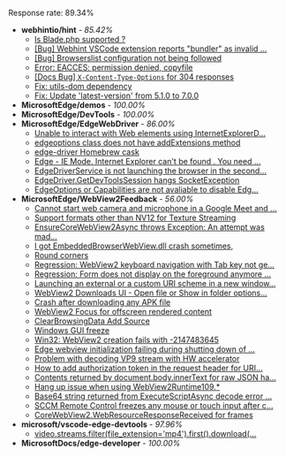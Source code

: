 Response rate: 89.34%

* **webhintio/hint** - _85.42%_
  * [Is Blade.php supported ?](https://github.com/webhintio/hint/issues/5569)
  * [[Bug] Webhint VSCode extension reports "bundler" as invalid ...](https://github.com/webhintio/hint/issues/5563)
  * [[Bug] Browserslist configuration not being followed](https://github.com/webhintio/hint/issues/5556)
  * [Error: EACCES: permission denied, copyfile](https://github.com/webhintio/hint/issues/5432)
  * [[Docs Bug] `X-Content-Type-Options` for 304 responses](https://github.com/webhintio/hint/issues/5417)
  * [Fix: utils-dom dependency](https://github.com/webhintio/hint/pull/5564)
  * [Fix: Update 'latest-version' from 5.1.0 to 7.0.0](https://github.com/webhintio/hint/pull/5471)
* **MicrosoftEdge/demos** - _100.00%_
* **MicrosoftEdge/DevTools** - _100.00%_
* **MicrosoftEdge/EdgeWebDriver** - _86.00%_
  * [Unable to interact with Web elements using InternetExplorerD...](https://github.com/MicrosoftEdge/EdgeWebDriver/issues/91)
  * [edgeoptions class does not have addExtensions method ](https://github.com/MicrosoftEdge/EdgeWebDriver/issues/90)
  * [edge-driver Homebrew cask](https://github.com/MicrosoftEdge/EdgeWebDriver/issues/89)
  * [Edge - IE Mode. Internet Explorer can't be found . You need ...](https://github.com/MicrosoftEdge/EdgeWebDriver/issues/88)
  * [EdgeDriverService is not launching the browser in the second...](https://github.com/MicrosoftEdge/EdgeWebDriver/issues/75)
  * [EdgeDriver.GetDevToolsSession hangs SocketException](https://github.com/MicrosoftEdge/EdgeWebDriver/issues/65)
  * [EdgeOptions or Capabilities are not avaliable to disable Edg...](https://github.com/MicrosoftEdge/EdgeWebDriver/issues/61)
* **MicrosoftEdge/WebView2Feedback** - _56.00%_
  * [Cannot start web camera and microphone in a Google Meet and ...](https://github.com/MicrosoftEdge/WebView2Feedback/issues/3592)
  * [Support formats other than NV12 for Texture Streaming](https://github.com/MicrosoftEdge/WebView2Feedback/issues/3591)
  * [EnsureCoreWebView2Async throws Exception: An attempt was mad...](https://github.com/MicrosoftEdge/WebView2Feedback/issues/3590)
  * [I got EmbeddedBrowserWebView.dll crash sometimes,](https://github.com/MicrosoftEdge/WebView2Feedback/issues/3589)
  * [Round corners](https://github.com/MicrosoftEdge/WebView2Feedback/issues/3588)
  * [Regression: WebView2 keyboard navigation with Tab key not ge...](https://github.com/MicrosoftEdge/WebView2Feedback/issues/3585)
  * [Regression: Form does not display on the foreground anymore ...](https://github.com/MicrosoftEdge/WebView2Feedback/issues/3584)
  * [Launching an external or a custom URI scheme in a new window...](https://github.com/MicrosoftEdge/WebView2Feedback/issues/3583)
  * [WebView2 Downloads UI - Open file or  Show in folder options...](https://github.com/MicrosoftEdge/WebView2Feedback/issues/3578)
  * [Crash after downloading any APK file](https://github.com/MicrosoftEdge/WebView2Feedback/issues/3569)
  * [WebView2 Focus for offscreen rendered content](https://github.com/MicrosoftEdge/WebView2Feedback/issues/3541)
  * [ClearBrowsingData Add Source](https://github.com/MicrosoftEdge/WebView2Feedback/issues/3586)
  * [Windows GUI freeze](https://github.com/MicrosoftEdge/WebView2Feedback/issues/3581)
  * [Win32: WebView2 creation fails with -2147483645](https://github.com/MicrosoftEdge/WebView2Feedback/issues/3580)
  * [Edge webview initialization failing during shutting down of ...](https://github.com/MicrosoftEdge/WebView2Feedback/issues/3574)
  * [Problem with decoding VP9 stream with HW accelerator](https://github.com/MicrosoftEdge/WebView2Feedback/issues/3571)
  * [How to add authorization token in the request header for URI...](https://github.com/MicrosoftEdge/WebView2Feedback/issues/3564)
  * [Contents returned by document.body.innerText for raw JSON ha...](https://github.com/MicrosoftEdge/WebView2Feedback/issues/3560)
  * [Hang up issue when using WebView2Runtime109.*](https://github.com/MicrosoftEdge/WebView2Feedback/issues/3559)
  * [Base64 string returned from ExecuteScriptAsync decode error ...](https://github.com/MicrosoftEdge/WebView2Feedback/issues/3555)
  * [SCCM Remote Control freezes any mouse or touch input after c...](https://github.com/MicrosoftEdge/WebView2Feedback/issues/3546)
  * [CoreWebView2.WebResourceResponseReceived for frames](https://github.com/MicrosoftEdge/WebView2Feedback/issues/3540)
* **microsoft/vscode-edge-devtools** - _97.96%_
  * [video.streams.filter(file_extension='mp4').first().download(...](https://github.com/microsoft/vscode-edge-devtools/issues/1580)
* **MicrosoftDocs/edge-developer** - _100.00%_